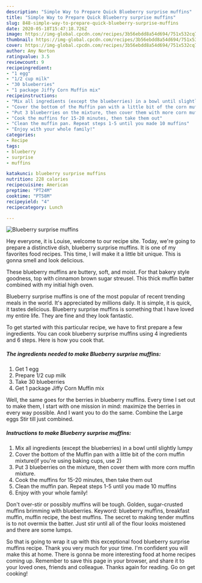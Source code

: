 ```yaml
---
description: "Simple Way to Prepare Quick Blueberry surprise muffins"
title: "Simple Way to Prepare Quick Blueberry surprise muffins"
slug: 848-simple-way-to-prepare-quick-blueberry-surprise-muffins
date: 2020-05-18T15:47:18.726Z
image: https://img-global.cpcdn.com/recipes/3b56ebdd8a54d694/751x532cq70/blueberry-surprise-muffins-recipe-main-photo.jpg
thumbnail: https://img-global.cpcdn.com/recipes/3b56ebdd8a54d694/751x532cq70/blueberry-surprise-muffins-recipe-main-photo.jpg
cover: https://img-global.cpcdn.com/recipes/3b56ebdd8a54d694/751x532cq70/blueberry-surprise-muffins-recipe-main-photo.jpg
author: Amy Norton
ratingvalue: 3.5
reviewcount: 9
recipeingredient:
- "1 egg"
- "1/2 cup milk"
- "30 blueberries"
- "1 package Jiffy Corn Muffin mix"
recipeinstructions:
- "Mix all ingredients (except the blueberries) in a bowl until slightly lumpy"
- "Cover the bottom of the Muffin pan with a little bit of the corn muffin mixture(if you&#39;re using baking cups, use 2)"
- "Put 3 blueberries on the mixture, then cover them with more corn muffin mixture."
- "Cook the muffins for 15-20 minutes, then take them out"
- "Clean the muffin pan. Repeat steps 1-5 until you made 10 muffins"
- "Enjoy with your whole family!"
categories:
- Recipe
tags:
- blueberry
- surprise
- muffins

katakunci: blueberry surprise muffins 
nutrition: 228 calories
recipecuisine: American
preptime: "PT24M"
cooktime: "PT58M"
recipeyield: "4"
recipecategory: Lunch

---
```



![Blueberry surprise muffins](https://img-global.cpcdn.com/recipes/3b56ebdd8a54d694/751x532cq70/blueberry-surprise-muffins-recipe-main-photo.jpg)

Hey everyone, it is Louise, welcome to our recipe site. Today, we're going to prepare a distinctive dish, blueberry surprise muffins. It is one of my favorites food recipes. This time, I will make it a little bit unique. This is gonna smell and look delicious.

These blueberry muffins are buttery, soft, and moist. For that bakery style goodness, top with cinnamon brown sugar streusel. This thick muffin batter combined with my initial high oven.

Blueberry surprise muffins is one of the most popular of recent trending meals in the world. It's appreciated by millions daily. It is simple, it is quick, it tastes delicious. Blueberry surprise muffins is something that I have loved my entire life. They are fine and they look fantastic.


To get started with this particular recipe, we have to first prepare a few ingredients. You can cook blueberry surprise muffins using 4 ingredients and 6 steps. Here is how you cook that.

<!--inarticleads1-->

##### The ingredients needed to make Blueberry surprise muffins:

1. Get 1 egg
1. Prepare 1/2 cup milk
1. Take 30 blueberries
1. Get 1 package Jiffy Corn Muffin mix


Well, the same goes for the berries in blueberry muffins. Every time I set out to make them, I start with one mission in mind: maximize the berries in every way possible. And I want you to do the same. Combine the Large eggs Stir till just combined. 

<!--inarticleads2-->

##### Instructions to make Blueberry surprise muffins:

1. Mix all ingredients (except the blueberries) in a bowl until slightly lumpy
1. Cover the bottom of the Muffin pan with a little bit of the corn muffin mixture(if you&#39;re using baking cups, use 2)
1. Put 3 blueberries on the mixture, then cover them with more corn muffin mixture.
1. Cook the muffins for 15-20 minutes, then take them out
1. Clean the muffin pan. Repeat steps 1-5 until you made 10 muffins
1. Enjoy with your whole family!


Don&#39;t over-stir or possibly muffins will be tough. Golden, sugar-crusted muffins brimming with blueberries. Keyword: blueberry muffins, breakfast muffin, muffin recipe, the best muffins. The secret to making tender muffins is to not overmix the batter. Just stir until all of the flour looks moistened and there are some lumps. 

So that is going to wrap it up with this exceptional food blueberry surprise muffins recipe. Thank you very much for your time. I'm confident you will make this at home. There is gonna be more interesting food at home recipes coming up. Remember to save this page in your browser, and share it to your loved ones, friends and colleague. Thanks again for reading. Go on get cooking!
